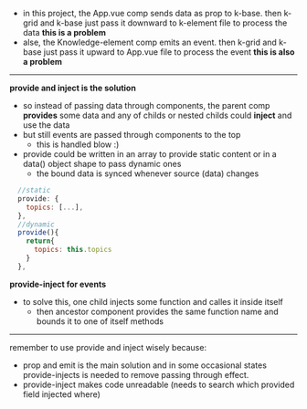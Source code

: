 - in this project, the App.vue comp sends data as prop to k-base. then k-grid and k-base just pass it downward to k-element file to process the data
  **this is a problem**
- alse, the Knowledge-element comp emits an event. then k-grid and k-base just pass it upward to App.vue file to process the event
  **this is also a problem**

---

**provide and inject is the solution**

- so instead of passing data through components, the parent comp **provides** some data and any of childs or nested childs could **inject** and use the data
- but still events are passed through components to the top
    - this is handled blow :)
- provide could be written in an array to provide static content or in a data() object shape to pass dynamic ones
    - the bound data is synced whenever source (data) changes

```js
  //static
  provide: {
    topics: [...],
  },
  //dynamic
  provide(){
    return{
      topics: this.topics
    }
  },
```

**provide-inject for events**

- to solve this, one child injects some function and calles it inside itself
    - then ancestor component provides the same function name and bounds it to one of itself methods

---
remember to use provide and inject wisely because:

- prop and emit is the main solution and in some occasional states provide-injects is needed to remove passing through effect.
- provide-inject makes code unreadable (needs to search which provided field injected where)
